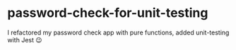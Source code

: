 # password-check-for-unit-testing

I refactored my password check app with pure functions, added unit-testing with Jest 😉

